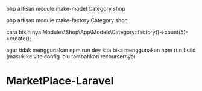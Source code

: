 <!-- bikin model categori pada module shop -->

php artisan module:make-model Category shop

<!-- bikin factory categori pada module shop -->

php artisan module:make-factory Category shop

cara bikin nya
Modules\Shop\App\Models\Category::factory()->count(5)->create();

agar tidak menggunakan npm run dev
kita bisa menggunakan  npm run build (masuk ke vite.config lalu tambahkan recoursernya)
# MarketPlace-Laravel
